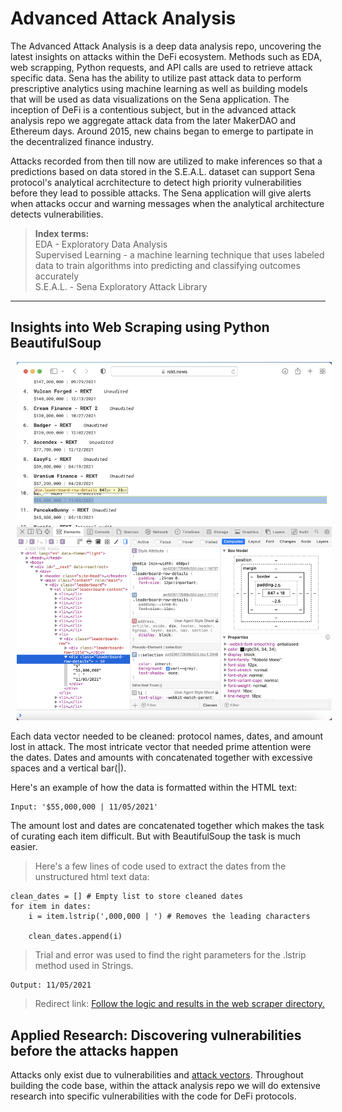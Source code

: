 # Advanced Attack Analysis

The Advanced Attack Analysis is a deep data analysis repo, uncovering the latest insights on attacks within the DeFi ecosystem. Methods such as EDA, web scrapping, Python requests, and API calls are used to retrieve attack specific data. Sena has the ability to utilize past attack data to perform prescriptive analytics using machine learning as well as building models that will be used as data visualizations on the Sena application. The inception of DeFi is a contentious  subject, but in the advanced attack analysis repo we aggregate attack data from the later MakerDAO and Ethereum days. Around 2015, new chains began to emerge to partipate in the decentralized finance industry. 

Attacks recorded from then till now are utilized to make inferences so that a predictions based on data stored in the S.E.A.L. dataset can support Sena protocol's analytical acrchitecture to detect high priority vulnerabilities before they lead to possible attacks. The Sena application will give alerts when attacks occur and warning messages when the analytical architecture detects vulnerabilities.

> <b> Index terms: </b> </br>
> EDA - Exploratory Data Analysis </br>
> Supervised Learning - a machine learning technique that uses labeled data to train algorithms into predicting and classifying outcomes accurately </br>
> S.E.A.L. - Sena Exploratory Attack Library  </br>
----

## Insights into Web Scraping using Python BeautifulSoup
<!-- image -->
<p style="text-align:center;">
  <img src="rektnews_inspect_element.png" alt="" width="700" class="center" style="margin-left: 10px;"/>
</p>

Each data vector needed to be cleaned: protocol names, dates, and amount lost in attack.
The most intricate vector that needed prime attention were the dates. Dates and amounts with concatenated together with excessive spaces and a vertical bar(|). 

Here's an example of how the data is formatted within the HTML text: 
```
Input: '$55,000,000 | 11/05/2021'
```
The amount lost and dates are concatenated together which makes the task of curating each item difficult. But with BeautifulSoup the task is much easier.

> Here's a few lines of code used to extract the dates from the unstructured html text data:
```
clean_dates = [] # Empty list to store cleaned dates
for item in dates:
    i = item.lstrip(',000,000 | ') # Removes the leading characters
    
    clean_dates.append(i)
```
> Trial and error was used to find the right parameters for the .lstrip method used in Strings.
```
Output: 11/05/2021
```

> Redirect link: [Follow the logic and results in the web scraper directory.](https://github.com/SenaLabs/adv-attack-analysis/blob/main/web-scraper/rekt-news-ws.ipynb)

## Applied Research: Discovering vulnerabilities before the attacks happen
Attacks only exist due to vulnerabilities and [attack vectors](https://github.com/sigp/solidity-security-blog). Throughout building the code base, within the attack analysis repo we will do extensive research into specific vulnerabilities with the code for DeFi protocols. 
